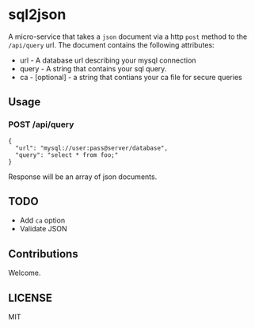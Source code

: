 # sql2json 

A micro-service that takes a `json` document via a http `post` method to the `/api/query` url.  The document contains the
following attributes:

* url - A database url describing your mysql connection
* query - A string that contains your sql query.
* ca - [optional] - a string that contians your ca file for secure queries

## Usage

### POST /api/query

```
{
  "url": "mysql://user:pass@server/database",
  "query": "select * from foo;"
}
```

Response will be an array of json documents. 

## TODO

* Add `ca` option
* Validate JSON

## Contributions

Welcome.

## LICENSE

MIT


